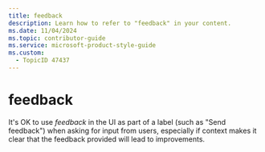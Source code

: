 ```yaml
---
title: feedback
description: Learn how to refer to "feedback" in your content.
ms.date: 11/04/2024
ms.topic: contributor-guide
ms.service: microsoft-product-style-guide
ms.custom:
  - TopicID 47437
---
```



# feedback

It's OK to use _feedback_ in the UI as part of a label (such as "Send feedback") when asking for input from users, especially if context makes it clear that the feedback provided will lead to improvements.

